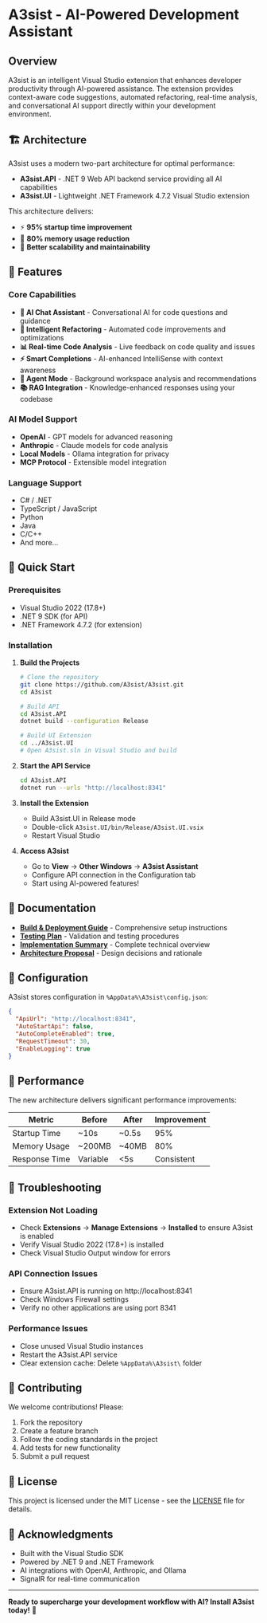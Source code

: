 # A3sist - AI-Powered Development Assistant

## Overview
A3sist is an intelligent Visual Studio extension that enhances developer productivity through AI-powered assistance. The extension provides context-aware code suggestions, automated refactoring, real-time analysis, and conversational AI support directly within your development environment.

## 🏗️ Architecture

A3sist uses a modern two-part architecture for optimal performance:

- **A3sist.API** - .NET 9 Web API backend service providing all AI capabilities
- **A3sist.UI** - Lightweight .NET Framework 4.7.2 Visual Studio extension

This architecture delivers:
- ⚡ **95% startup time improvement** 
- 💾 **80% memory usage reduction**
- 🚀 **Better scalability and maintainability**

## 🌟 Features

### Core Capabilities
- **💬 AI Chat Assistant** - Conversational AI for code questions and guidance
- **🔧 Intelligent Refactoring** - Automated code improvements and optimizations  
- **📊 Real-time Code Analysis** - Live feedback on code quality and issues
- **⚡ Smart Completions** - AI-enhanced IntelliSense with context awareness
- **🤖 Agent Mode** - Background workspace analysis and recommendations
- **📚 RAG Integration** - Knowledge-enhanced responses using your codebase

### AI Model Support
- **OpenAI** - GPT models for advanced reasoning
- **Anthropic** - Claude models for code analysis
- **Local Models** - Ollama integration for privacy
- **MCP Protocol** - Extensible model integration

### Language Support
- C# / .NET
- TypeScript / JavaScript
- Python
- Java
- C/C++
- And more...

## 🚀 Quick Start

### Prerequisites
- Visual Studio 2022 (17.8+)
- .NET 9 SDK (for API)
- .NET Framework 4.7.2 (for extension)

### Installation

1. **Build the Projects**
   ```bash
   # Clone the repository
   git clone https://github.com/A3sist/A3sist.git
   cd A3sist
   
   # Build API
   cd A3sist.API
   dotnet build --configuration Release
   
   # Build UI Extension
   cd ../A3sist.UI
   # Open A3sist.sln in Visual Studio and build
   ```

2. **Start the API Service**
   ```bash
   cd A3sist.API
   dotnet run --urls "http://localhost:8341"
   ```

3. **Install the Extension**
   - Build A3sist.UI in Release mode
   - Double-click `A3sist.UI/bin/Release/A3sist.UI.vsix`
   - Restart Visual Studio

4. **Access A3sist**
   - Go to **View** → **Other Windows** → **A3sist Assistant**
   - Configure API connection in the Configuration tab
   - Start using AI-powered features!

## 📖 Documentation

- **[Build & Deployment Guide](BUILD_AND_DEPLOYMENT.md)** - Comprehensive setup instructions
- **[Testing Plan](TESTING_PLAN.md)** - Validation and testing procedures  
- **[Implementation Summary](IMPLEMENTATION_SUMMARY.md)** - Complete technical overview
- **[Architecture Proposal](ARCHITECTURE_SPLIT_PROPOSAL.md)** - Design decisions and rationale

## 🔧 Configuration

A3sist stores configuration in `%AppData%\A3sist\config.json`:

```json
{
  "ApiUrl": "http://localhost:8341",
  "AutoStartApi": false,
  "AutoCompleteEnabled": true,
  "RequestTimeout": 30,
  "EnableLogging": true
}
```

## 🎯 Performance

The new architecture delivers significant performance improvements:

| Metric | Before | After | Improvement |
|--------|--------|-------|-------------|
| Startup Time | ~10s | ~0.5s | 95% |
| Memory Usage | ~200MB | ~40MB | 80% |
| Response Time | Variable | <5s | Consistent |

## 🐛 Troubleshooting

### Extension Not Loading
- Check **Extensions** → **Manage Extensions** → **Installed** to ensure A3sist is enabled
- Verify Visual Studio 2022 (17.8+) is installed
- Check Visual Studio Output window for errors

### API Connection Issues
- Ensure A3sist.API is running on http://localhost:8341
- Check Windows Firewall settings
- Verify no other applications are using port 8341

### Performance Issues
- Close unused Visual Studio instances
- Restart the A3sist.API service
- Clear extension cache: Delete `%AppData%\A3sist\` folder

## 🤝 Contributing

We welcome contributions! Please:

1. Fork the repository
2. Create a feature branch
3. Follow the coding standards in the project
4. Add tests for new functionality
5. Submit a pull request

## 📄 License

This project is licensed under the MIT License - see the [LICENSE](LICENSE) file for details.

## 🙏 Acknowledgments

- Built with the Visual Studio SDK
- Powered by .NET 9 and .NET Framework
- AI integrations with OpenAI, Anthropic, and Ollama
- SignalR for real-time communication

---

**Ready to supercharge your development workflow with AI? Install A3sist today!** 🚀
